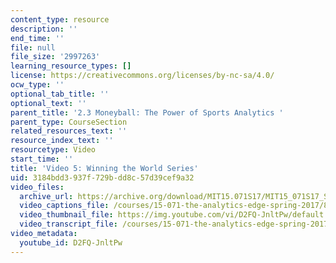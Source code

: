```yaml
---
content_type: resource
description: ''
end_time: ''
file: null
file_size: '2997263'
learning_resource_types: []
license: https://creativecommons.org/licenses/by-nc-sa/4.0/
ocw_type: ''
optional_tab_title: ''
optional_text: ''
parent_title: '2.3 Moneyball: The Power of Sports Analytics '
parent_type: CourseSection
related_resources_text: ''
resource_index_text: ''
resourcetype: Video
start_time: ''
title: 'Video 5: Winning the World Series'
uid: 3184bdd3-937f-729b-dd8c-57d39cef9a32
video_files:
  archive_url: https://archive.org/download/MIT15.071S17/MIT15_071S17_Session_2.3.09_300k.mp4
  video_captions_file: /courses/15-071-the-analytics-edge-spring-2017/8e62b02d728f5656ab56e7c756d7567f_D2FQ-JnltPw.vtt
  video_thumbnail_file: https://img.youtube.com/vi/D2FQ-JnltPw/default.jpg
  video_transcript_file: /courses/15-071-the-analytics-edge-spring-2017/6009321ab347c48d378887b0f6d5f52b_D2FQ-JnltPw.pdf
video_metadata:
  youtube_id: D2FQ-JnltPw
---
```

